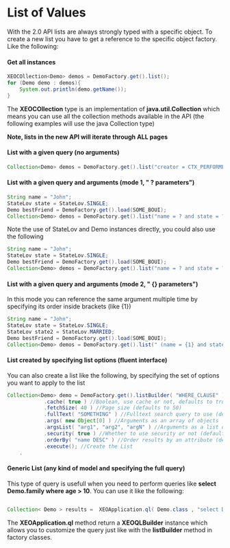 # List of Values

With the 2.0 API lists are always strongly typed with a specific object. To create a new list you have to get a reference to the specific object factory. Like the following:

#### Get all instances
```java
XEOCOllection<Demo> demos = DemoFactory.get().list();
for (Demo demo : demos){
	System.out.println(demo.getName());
}

```
The **XEOCOllection** type is an implementation of **java.util.Collection** which means you can use all the collection methods available in the API (the following examples will use the java Collection type)

**Note, lists in the new API will iterate through ALL pages**

#### List with a given query (no arguments)

```java
Collection<Demo> demos = DemoFactory.get().list("creator = CTX_PERFORMER_BOUI");

```

#### List with a given query and arguments (mode 1, " ? parameters")

```java
String name = "John";
StateLov state = StateLov.SINGLE;
Demo bestFriend = DemoFactory.get().load(SOME_BOUI);
Collection<Demo> demos = DemoFactory.get().list("name = ? and state = ? and bestFriend = ?", name, state, bestFriend);

```
Note the use of StateLov and Demo instances directly, you could also use the following
```java
String name = "John";
StateLov state = StateLov.SINGLE;
Demo bestFriend = DemoFactory.get().load(SOME_BOUI);
Collection<Demo> demos = DemoFactory.get().list("name = ? and state = ? and bestFriend = ?", name, state.getValue(), bestFriend.getBoui());
```


#### List with a given query and arguments (mode 2, " {} parameters")

In this mode you can reference the same argument multiple time by specifying its order inside brackets (like {1})

```java
String name = "John";
StateLov state = StateLov.SINGLE;
StateLov state2 = StateLov.MARRIED;
Demo bestFriend = DemoFactory.get().load(SOME_BOUI);
Collection<Demo> demos = DemoFactory.get().list(" (name = {1} and state = {2}) or (name = {1} and state = {3}) , name, state, state2 );

```

#### List created by specifying list options (fluent interface)

You can also create a list like the following,  by specifying the set of options you want to apply to the list

```java
Collection<Demo> demo = DemoFactory.get().listBuilder( "WHERE_CLAUSE" ) //Create the builder with a specific where clause
			.cache( true ) //Boolean, use cache or not, defaults to true
			.fetchSize( 40 ) //Page size (defaults to 50)
			.fullText( "SOMETHING" ) //Fulltext search query to use (defaults to "")
			.args( new Object[0] ) //Arguments as an array of objects
			.argsList( "arg1", "arg2", "argN" ) //Arguments as a list of objects
			.security( true ) //Whether to use security or not (defaults to true
			.orderBy( "name DESC" ) //Order results by an attribute (defaults to "")
			.execute(); //Create the List
	.
```

#### Generic List (any kind of model and specifying the full query)

This type of query is usefull when you need to perform queries like **select Demo.family where age > 10**. You can use it like the following:

```java

Collection< Demo > results =  XEOApplication.ql( Demo.class , "select Demo.family where name = ? " ).argsList("John").execute();

```

The **XEOApplication.ql** method return a **XEOQLBuilder** instance which allows you to customize the query just like with the **listBuilder** method in factory classes.